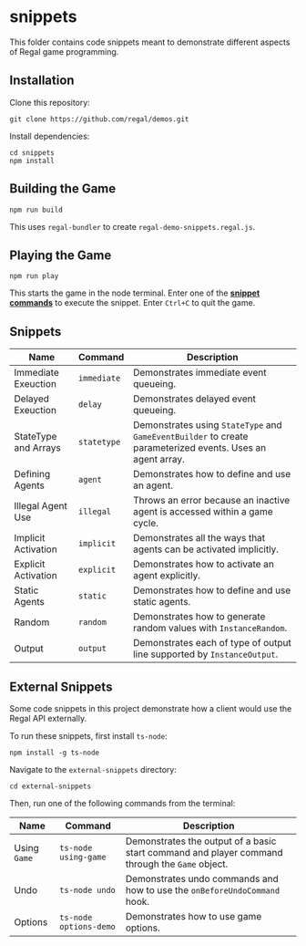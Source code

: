 # snippets
This folder contains code snippets meant to demonstrate different aspects of Regal game programming.

## Installation
Clone this repository:

```
git clone https://github.com/regal/demos.git
```

Install dependencies:

```
cd snippets
npm install
```

## Building the Game
```
npm run build
```

This uses `regal-bundler` to create `regal-demo-snippets.regal.js`.

## Playing the Game
```
npm run play
```

This starts the game in the node terminal. Enter one of the [**snippet commands**](#snippets-1) to execute the snippet. Enter `Ctrl+C` to quit the game.

## Snippets

Name | Command | Description
--- | --- | ---
Immediate Exeuction | `immediate` | Demonstrates immediate event queueing.
Delayed Exeuction | `delay` | Demonstrates delayed event queueing.
StateType and Arrays | `statetype` | Demonstrates using `StateType` and `GameEventBuilder` to create parameterized events. Uses an agent array.
Defining Agents | `agent` | Demonstrates how to define and use an agent.
Illegal Agent Use | `illegal` | Throws an error because an inactive agent is accessed within a game cycle.
Implicit Activation | `implicit` | Demonstrates all the ways that agents can be activated implicitly.
Explicit Activation | `explicit` | Demonstrates how to activate an agent explicitly.
Static Agents | `static` | Demonstrates how to define and use static agents.
Random | `random` | Demonstrates how to generate random values with `InstanceRandom`.
Output | `output` | Demonstrates each of type of output line supported by `InstanceOutput`.

## External Snippets

Some code snippets in this project demonstrate how a client would use the Regal API externally. 

To run these snippets, first install `ts-node`:
```
npm install -g ts-node
```

Navigate to the `external-snippets` directory:
```
cd external-snippets
```

Then, run one of the following commands from the terminal:

Name | Command | Description
--- | --- | ---
Using `Game` | `ts-node using-game` | Demonstrates the output of a basic start command and player command through the `Game` object.
Undo | `ts-node undo` | Demonstrates undo commands and how to use the `onBeforeUndoCommand` hook.
Options | `ts-node options-demo` | Demonstrates how to use game options.
